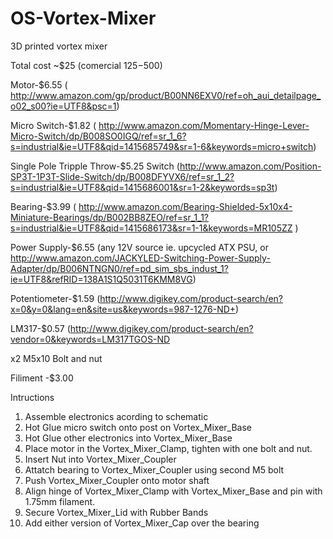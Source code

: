 OS-Vortex-Mixer
===============

3D printed vortex mixer

Total cost ~$25 (comercial $125 -$500)


Motor-$6.55 ( http://www.amazon.com/gp/product/B00NN6EXV0/ref=oh_aui_detailpage_o02_s00?ie=UTF8&psc=1)

Micro Switch-$1.82 ( http://www.amazon.com/Momentary-Hinge-Lever-Micro-Switch/dp/B008SO0IGQ/ref=sr_1_6?s=industrial&ie=UTF8&qid=1415685749&sr=1-6&keywords=micro+switch)

Single Pole Tripple Throw-$5.25 Switch (http://www.amazon.com/Position-SP3T-1P3T-Slide-Switch/dp/B008DFYVX6/ref=sr_1_2?s=industrial&ie=UTF8&qid=1415686001&sr=1-2&keywords=sp3t)

Bearing-$3.99 ( http://www.amazon.com/Bearing-Shielded-5x10x4-Miniature-Bearings/dp/B002BB8ZEO/ref=sr_1_1?s=industrial&ie=UTF8&qid=1415686173&sr=1-1&keywords=MR105ZZ )

Power Supply-$6.55 (any 12V source ie. upcycled ATX PSU, or  http://www.amazon.com/JACKYLED-Switching-Power-Supply-Adapter/dp/B006NTNGN0/ref=pd_sim_sbs_indust_1?ie=UTF8&refRID=138A1S1Q5031T6KMM8VG)

Potentiometer-$1.59 (http://www.digikey.com/product-search/en?x=0&y=0&lang=en&site=us&keywords=987-1276-ND+)

LM317-$0.57 (http://www.digikey.com/product-search/en?vendor=0&keywords=LM317TGOS-ND

x2 M5x10 Bolt and nut

Filiment -$3.00

Intructions

1. Assemble electronics acording to schematic
2. Hot Glue micro switch onto post on Vortex_Mixer_Base
3. Hot Glue other electronics into Vortex_Mixer_Base
4. Place motor in the Vortex_Mixer_Clamp, tighten with one bolt and nut.
5. Insert Nut into Vortex_Mixer_Coupler
6. Attatch bearing to Vortex_Mixer_Coupler using second M5 bolt
7. Push Vortex_Mixer_Coupler onto motor shaft
8. Align hinge of Vortex_Mixer_Clamp with Vortex_Mixer_Base and pin with 1.75mm filament.
9. Secure Vortex_Mixer_Lid with Rubber Bands
10. Add either version of Vortex_Mixer_Cap over the bearing


